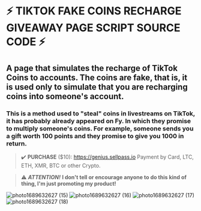 # ⚡ TIKTOK FAKE COINS RECHARGE GIVEAWAY PAGE SCRIPT SOURCE CODE ⚡

## A page that simulates the recharge of TikTok Coins to accounts. The coins are fake, that is, it is used only to simulate that you are recharging coins into someone's account.

### This is a method used to "steal" coins in livestreams on TikTok, it has probably already appeared on Fy. In which they promise to multiply someone's coins. For example, someone sends you a gift worth 100 points and they promise to give you 1000 in return.

> ✔️ **PURCHASE** ($10): https://genius.sellpass.io Payment by Card, LTC, ETH, XMR, BTC or other Crypto.


>⚠️ ***ATTENTION!*** **I don't tell or encourage anyone to do this kind of thing, I'm just promoting my product!**


![photo1689632627 (15)](https://github.com/ferre1raa/TikTok-Fake-Coins-Recharge-Page/assets/140260560/b2b4161e-0585-4fc2-b93a-934e7817cf4c)
![photo1689632627 (16)](https://github.com/ferre1raa/TikTok-Fake-Coins-Recharge-Page/assets/140260560/d6bdcc30-6c72-4c8a-a054-ccaf64473b98)
![photo1689632627 (17)](https://github.com/ferre1raa/TikTok-Fake-Coins-Recharge-Page/assets/140260560/a55c9d4b-3b18-4c80-afed-d7f634301e07)
![photo1689632627 (18)](https://github.com/ferre1raa/TikTok-Fake-Coins-Recharge-Page/assets/140260560/aedeb0ce-7887-49ba-81f8-dda52fa7d37f)
